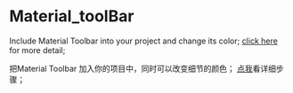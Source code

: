 # Material_toolBar

Include Material Toolbar into your project and change its color;
[click here](http://www.jianshu.com/p/91eabe0c326d) for more detail;


把Material Toolbar 加入你的项目中，同时可以改变细节的颜色；
[点我](http://www.jianshu.com/p/91eabe0c326d)看详细步骤；
